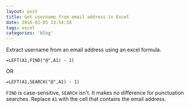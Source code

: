 ```yaml
---
layout: post
title: Get username from email address in Excel
date: 2016-01-05 13:54:34
tags: excel
categories: 'blog'
---
```


<p>Extract username from an email address using an excel formula.</p>

<pre><code class="language-markdown">=LEFT(A1,FIND("@",A1) - 1)</code></pre>

OR

<pre><code class="language-markdown">=LEFT(A1,SEARCH("@",A1) - 1)</code></pre>

<p><code class="language-markdown">FIND</code> is case-sensitive, <code class="language-markdown">SEARCH</code> isn't. It makes no difference for punctuation searches. Replace <code class="language-markdown">A1</code> with the cell that contains the email address.</p>
